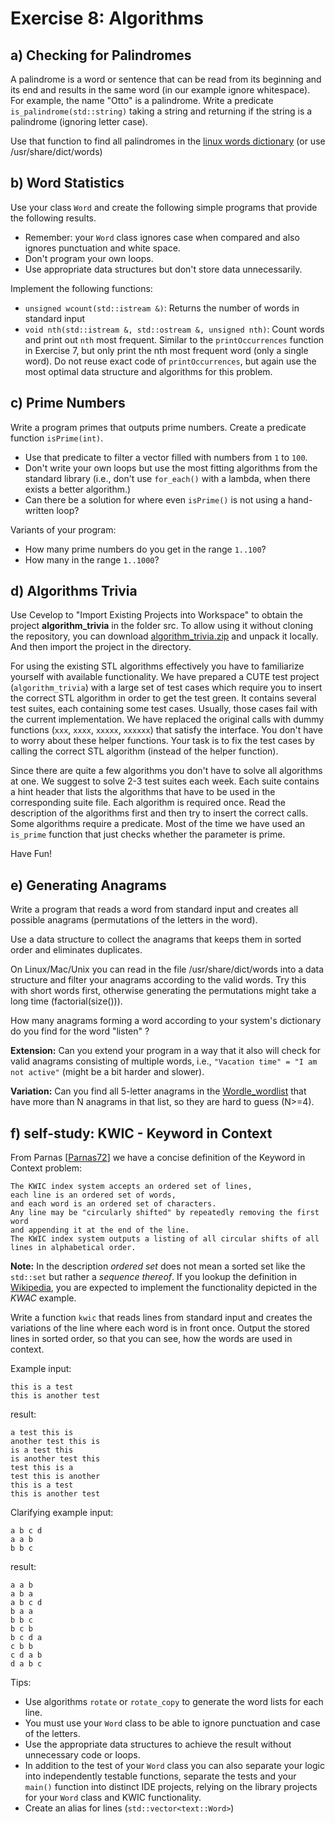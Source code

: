 # Exercise 8: Algorithms

## a) Checking for Palindromes

 A palindrome is a word or sentence that can be read from its beginning and its end and results in the same word (in our example ignore whitespace). For example, the name "Otto" is a palindrome. Write a predicate `is_palindrome(std::string)` taking a string and returning if the string is a palindrome (ignoring letter case).

Use that function to find all palindromes in the [linux words dictionary](https://raw.githubusercontent.com/PeterSommerlad/CPPCourseIntroduction/main/exercises/exercise08/linuxwords.txt) (or use /usr/share/dict/words)


## b) Word Statistics

Use your class `Word` and create the following simple programs that provide the following results. 

* Remember: your `Word` class ignores case when compared and also ignores punctuation and white space. 
* Don't program your own loops. 
* Use appropriate data structures but don't store data unnecessarily.

Implement the following functions:

* `unsigned wcount(std::istream &)`: Returns the number of words in standard input
* `void nth(std::istream &, std::ostream &, unsigned nth)`: Count words and print out `nth` most frequent. Similar to the `printOccurrences` function in Exercise 7, but only print the nth most frequent word (only a single word). Do not reuse exact code of `printOccurrences`, but again use the most optimal data structure and algorithms for this problem. 


## c) Prime Numbers

Write a program primes that outputs prime numbers. Create a predicate function `isPrime(int)`. 

* Use that predicate to filter a vector filled with numbers from `1` to `100`. 
* Don't write your own loops but use the most fitting algorithms from the standard library (i.e., don't use `for_each()` with a lambda, when there exists a better algorithm.) 
* Can there be a solution for where even `isPrime()` is not using a hand-written loop?

Variants of your program:

* How many prime numbers do you get in the range `1..100`?
* How many in the range `1..1000`?
 



## d) Algorithms Trivia

Use Cevelop to "Import Existing Projects into Workspace" to obtain the project **algorithm_trivia** in the folder src. To allow using it without cloning the repository, you can download [algorithm_trivia.zip](https://github.com/PeterSommerlad/CPPCourseIntroduction/raw/main/src/algorithm_trivia.zip) and unpack it locally. And then import the project in the directory. 

For using the existing STL algorithms effectively you have to familiarize yourself with available functionality. We have prepared a CUTE test project (`algorithm_trivia`) with a large set of test cases which require you to insert the correct STL algorithm in order to get the test green. It contains several test suites, each containing some test cases. Usually, those cases fail with the current implementation. We have replaced the original calls with dummy functions (`xxx`, `xxxx`, `xxxxx`, `xxxxxx`) that satisfy the interface. You don't have to worry about these helper functions. Your task is to fix the test cases by calling the correct STL algorithm (instead of the helper function).

Since there are quite a few algorithms you don't have to solve all algorithms at one. We suggest to solve 2-3 test suites each week. Each suite contains a hint header that lists the algorithms that have to be used in the corresponding suite file. Each algorithm is required once. Read the description of the algorithms first and then try to insert the correct calls. Some algorithms require a predicate. Most of the time we have used an `is_prime` function that just checks whether the parameter is prime.

Have Fun!



## e) Generating Anagrams

Write a program that reads a word from standard input and creates all possible anagrams (permutations of the letters in the word).

Use a data structure to collect the anagrams that keeps them in sorted order and eliminates duplicates.

On Linux/Mac/Unix you can read in the file /usr/share/dict/words into a data structure and filter your anagrams according to the valid words. Try this with short words first, otherwise generating the permutations might take a long time (factorial(size())).

How many anagrams forming a word according to your system's dictionary do you find for the word "listen" ?

**Extension:** Can you extend your program in a way that it also will check for valid anagrams consisting of multiple words, i.e., `"Vacation time" = "I am not active"` (might be a bit harder and slower). 

**Variation:** Can you find all 5-letter anagrams in the  [Wordle_wordlist](https://raw.githubusercontent.com/PeterSommerlad/CPPCourseIntroduction/main/exercises/Wordle_wordlist) 
that have more than N anagrams in that list, so they are hard to guess (N>=4).

## f) self-study:  KWIC - Keyword in Context

From Parnas [[Parnas72](http://dl.acm.org/citation.cfm?id=361623&coll=ACM&dl=ACM)] we have a concise definition of the Keyword in Context problem:


    The KWIC index system accepts an ordered set of lines, 
    each line is an ordered set of words, 
    and each word is an ordered set of characters. 
    Any line may be "circularly shifted" by repeatedly removing the first word
    and appending it at the end of the line. 
    The KWIC index system outputs a listing of all circular shifts of all lines in alphabetical order. 


**Note:** In the description *ordered set* does not mean a sorted set like the `std::set` but rather a *sequence thereof*. If you lookup the definition in [Wikipedia](https://en.wikipedia.org/wiki/Key_Word_in_Context), you are expected to implement the functionality depicted in the *KWAC* example.

Write a function `kwic` that reads lines from standard input and creates the variations of the line where each word is in front once. Output the stored lines in sorted order, so that you can see, how the words are used in context.

Example input:

```
this is a test
this is another test
```

result:

```
a test this is
another test this is
is a test this
is another test this
test this is a
test this is another
this is a test
this is another test
```

Clarifying example input:

```
a b c d
a a b
b b c
```

result:

```
a a b
a b a
a b c d
b a a
b b c
b c b
b c d a
c b b
c d a b
d a b c
```
 

Tips:

* Use algorithms `rotate` or `rotate_copy` to generate the word lists for each line.
* You must use your `Word` class to be able to ignore punctuation and case of the letters.
* Use the appropriate data structures to achieve the result without unnecessary code or loops.
* In addition to the test of your `Word` class you can also separate your logic into independently testable functions, separate the tests and your `main()` function into distinct IDE projects, relying on the library projects for your `Word` class and KWIC functionality.
* Create an alias for lines (`std::vector<text::Word>`) 


